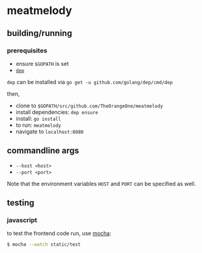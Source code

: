 # meatmelody

## building/running

### prerequisites
- ensure `$GOPATH` is set
- [`dep`](https://golang.github.io/dep/docs/installation.html)

`dep` can be installed via `go get -u github.com/golang/dep/cmd/dep`

then,

- clone to `$GOPATH/src/github.com/TheOrangeOne/meatmelody`
- install dependencies: `dep ensure`
- install: `go install`
- to run: `meatmelody`
- navigate to `localhost:8080`

## commandline args
- `--host <host>`
- `--port <port>`

Note that the environment variables `HOST` and `PORT` can be specified as well.

## testing

### javascript

to test the frontend code run, use [mocha](https://mochajs.org/):

```sh
$ mocha --watch static/test
```
